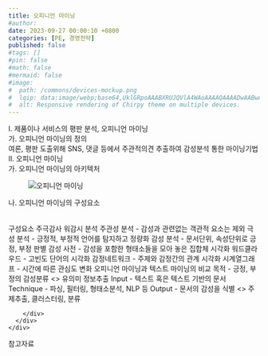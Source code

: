 ```yaml
---
title: 오피니언 마이닝
#author: 
date: 2023-09-27 00:00:10 +0800
categories: [PE, 경영전략]
published: false
#tags: []
#pin: false
#math: false
#mermaid: false
#image:
#  path: /commons/devices-mockup.png
#  lqip: data:image/webp;base64,UklGRpoAAABXRUJQVlA4WAoAAAAQAAAADwAABwAAQUxQSDIAAAARL0AmbZurmr57yyIiqE8oiG0bejIYEQTgqiDA9vqnsUSI6H+oAERp2HZ65qP/VIAWAFZQOCBCAAAA8AEAnQEqEAAIAAVAfCWkAALp8sF8rgRgAP7o9FDvMCkMde9PK7euH5M1m6VWoDXf2FkP3BqV0ZYbO6NA/VFIAAAA
#  alt: Responsive rendering of Chirpy theme on multiple devices.
---
```


<div class="post-wrap">
  <div class="para">
    <div class="para-title">
      I. 제품이나 서비스의 평판 분석, 오피니언 마이닝
    </div>
    <div class="para-cntnt">
      <div class="para">
        <div class="para-title">
          가. 오피니언 마이닝의 정의
        </div>
        <div class="para-cntnt">
            여론, 평판 도출위해 SNS,&nbsp;댓글 등에서 주관적의견 추출하여 감성분석 통한 마이닝기법
        </div>
      </div>
    </div>
  </div>
  
  <div class="para">
    <div class="para-title">
      II. 오피니언 마이닝
    </div>
    <div class="para-cntnt">
      <div class="para">
        <div class="para-title">
          가. 오피니언 마이닝의 아키텍처
        </div>
        <div class="para-cntnt">
          <figure class="post-figure">
            <img src="/assets/img/posts/오피니언-마이닝.png" alt="오피니언 마이닝">
<!--            <figcaption>Source: Unveiling the Metaverse: Exploring Emerging Trends, Multifaceted Perspectives, and Future Challenges</figcaption>-->
          </figure>
        </div>
      </div>
      <div class="para">
        <div class="para-title">
          나. 오피니언 마이닝의 구성요소
        </div>
        <div class="para-cntnt">
          <table class="post-table">
          </table>
          구성요소 주극감사 워감시
  분석
    주관성 분석 - 감성과 관련없는 객관적 요소는 제외
    극성 분석 - 긍정적, 부정적 언어를 탐지하고 정량화
    감성 분석 - 문서단위, 속성단위로 긍정, 부정 판별
    감성 사전 - 감성을 포함한 형태소들을 모아 놓은 집합체
  시각화
    워드클라우드 - 고빈도 단어의 시각화
    감정네트워크 - 주제와 감정간의 관계 시각화
    시계열그래프 - 시간에 따른 관심도 변화
오피니언 마이닝과 텍스트 마이닝의 비교
  목적 - 긍정, 부정의 감성분류 &lt;&gt; 유의미 정보추출
  Input - 텍스트 혹은 텍스트 기반의 문서
  Technique - 파싱, 필터링, 형태소분석,  NLP 등
  Output - 문서의 감성을 식별 &lt;&gt; 주제추출, 클러스터링, 분류

        </div>
      </div>
    </div>
  </div>

  <div class="refr-wrap">
    <div class="refr-title">
        참고자료
    </div>
    <ol class="refr-list">
    <!--    <li>(나현식, 최대선) <a target="_blank" href="https://scienceon.kisti.re.kr/commons/util/originalView.do?cn=JAKO202225948430499&oCn=JAKO202225948430499&dbt=JAKO&journal=NJOU00291864">메타버스 보안 위협 요소 및 대응 방안 검토</a></li>-->
    <!--    <li>(M. Uddin, S. Manickam, H. Ullah, M. Obaidat and A. Dandoush) <a target="_blank" href="https://ieeexplore.ieee.org/abstract/document/10138386">Unveiling the Metaverse: Exploring Emerging Trends, Multifaceted Perspectives, and Future Challenges</a></li>-->
    </ol>
  </div>
</div>
